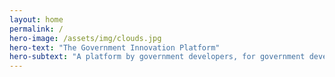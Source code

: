 ```yaml
---
layout: home
permalink: /
hero-image: /assets/img/clouds.jpg
hero-text: "The Government Innovation Platform"
hero-subtext: "A platform by government developers, for government developers."
---
```

